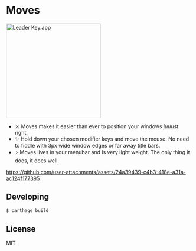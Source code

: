 # Moves

<img src="https://s3.brnbw.com/AppIcon-512px-1f47lkdLKcbpBvUS5BPd44GqycBOYsuqi29ze15MtRqBukjm19pdECa2KYvz7PzKX8brpY5YhVnk962zoPi5CUygHEjR8WYqZLUX.png" width="256" height="256" alt="Leader Key.app" />

- ⚔️ Moves makes it easier than ever to position your windows _juuust_ right.
- ✨ Hold down your chosen modifier keys and move the mouse. No need to fiddle with 3px wide window edges or far away title bars.
- ⚡️ Moves lives in your menubar and is very light weight. The only thing it does, it does well.

https://github.com/user-attachments/assets/24a39439-c4b3-418e-a31a-ac124f177395

## Developing

```sh
$ carthage build
```

## License

MIT
